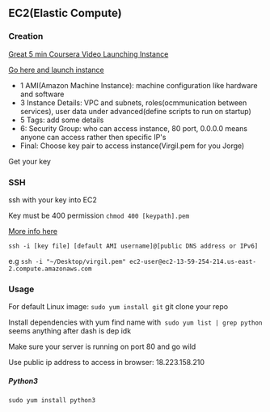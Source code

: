 ## EC2(Elastic Compute)

### Creation

[Great 5 min Coursera Video Launching Instance](https://www.coursera.org/learn/aws-fundamentals-going-cloud-native/lecture/Bk9bp/creating-a-web-server-using-amazon-ec2)

[Go here and launch instance](https://us-east-2.console.aws.amazon.com/ec2/v2/home?region=us-east-2#Instances:sort=dnsName)

- 1 AMI(Amazon Machine Instance): machine configuration like hardware and software
- 3 Instance Details: VPC and subnets, roles(ocmmunication between services), user data under advanced(define scripts to run on startup)
- 5 Tags: add some details 
- 6: Security Group: who can access instance, 80 port, 0.0.0.0 means anyone can access rather then specific IP's 
- Final: Choose key pair to access instance(Virgil.pem for you Jorge)

Get your key

### SSH

ssh with your key into EC2 

Key must be 400 permission `chmod 400 [keypath].pem`

[More info here](https://docs.aws.amazon.com/AWSEC2/latest/UserGuide/AccessingInstancesLinux.html)

`ssh -i [key file] [default AMI username]@[public DNS address or IPv6]`

e.g `ssh -i "~/Desktop/virgil.pem" ec2-user@ec2-13-59-254-214.us-east-2.compute.amazonaws.com`

### Usage

For default Linux image: `sudo yum install git`
git clone your repo

Install dependencies with yum find name with` sudo yum list | grep python` seems anything after dash is dep idk

Make sure your server is running on port 80 and go wild

Use public ip address to access in browser: 18.223.158.210

##### Python3

`sudo yum install python3`


